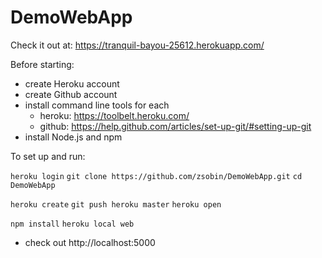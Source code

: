 # DemoWebApp

Check it out at: https://tranquil-bayou-25612.herokuapp.com/

Before starting: 
- create Heroku account
- create Github account
- install command line tools for each 
  - heroku: https://toolbelt.heroku.com/ 
  - github: https://help.github.com/articles/set-up-git/#setting-up-git
- install Node.js and npm

To set up and run:

`heroku login`
`git clone https://github.com/zsobin/DemoWebApp.git`
`cd DemoWebApp`

`heroku create`
`git push heroku master`
`heroku open` 

`npm install`
`heroku local web`
- check out http://localhost:5000


